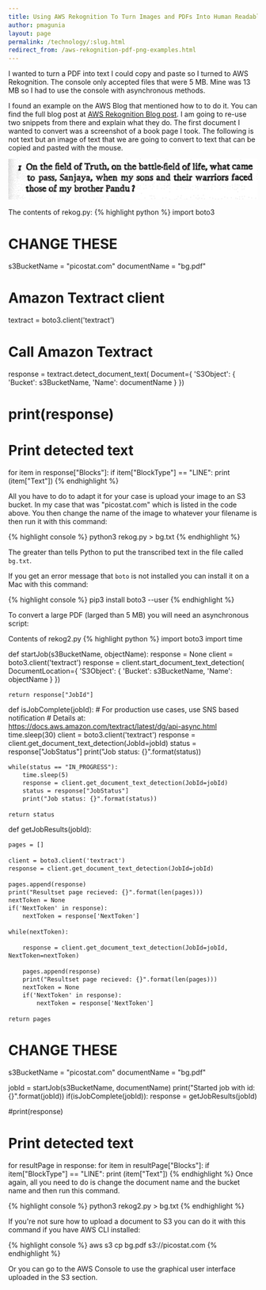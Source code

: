```yaml
---
title: Using AWS Rekognition To Turn Images and PDFs Into Human Readable Text
author: pmagunia
layout: page
permalink: /technology/:slug.html
redirect_from: /aws-rekognition-pdf-png-examples.html
---
```


I wanted to turn a PDF into text I could copy and paste so I turned to AWS Rekognition. The console only accepted files that were 5 MB. Mine was 13 MB so I had to use the console with asynchronous methods.

I found an example on the AWS Blog that mentioned how to to do it. You can find the full blog post at <a href="https://aws.amazon.com/blogs/machine-learning/automatically-extract-text-and-structured-data-from-documents-with-amazon-textract">AWS Rekognition Blog post</a>. I am going to re-use two snippets from there and explain what they do. The first document I wanted to convert was a screenshot of a book page I took. The following is not text but an image of text that we are going to convert to text that can be copied and pasted with the mouse.

<img src="/assets/images/screenshot.png" alt="Bhagavad Gita text">


The contents of rekog.py:
{% highlight python %}
import boto3

# CHANGE THESE
s3BucketName = "picostat.com"
documentName = "bg.pdf"

# Amazon Textract client
textract = boto3.client('textract')

# Call Amazon Textract
response = textract.detect_document_text(
    Document={
        'S3Object': {
            'Bucket': s3BucketName,
            'Name': documentName
        }
    })

# print(response)

# Print detected text
for item in response["Blocks"]:
    if item["BlockType"] == "LINE":
        print (item["Text"])
{% endhighlight %}

All you have to do to adapt it for your case is upload your image to an S3 bucket. In my case that was "picostat.com" which is listed in the code above. You then change the name of the image to whatever your filename is then run it with this command:

{% highlight console %}
python3 rekog.py > bg.txt
{% endhighlight %}

The greater than tells Python to put the transcribed text in the file called `bg.txt`.

If you get an error message that `boto` is not installed you can install it on a Mac with this command:

{% highlight console %}
pip3 install boto3 --user
{% endhighlight %}

To convert a large PDF (larged than 5 MB) you will need an asynchronous script:

Contents of rekog2.py
{% highlight python %}
import boto3
import time

def startJob(s3BucketName, objectName):
    response = None
    client = boto3.client('textract')
    response = client.start_document_text_detection(
    DocumentLocation={
        'S3Object': {
            'Bucket': s3BucketName,
            'Name': objectName
        }
    })

    return response["JobId"]

def isJobComplete(jobId):
    # For production use cases, use SNS based notification
    # Details at: https://docs.aws.amazon.com/textract/latest/dg/api-async.html
    time.sleep(30)
    client = boto3.client('textract')
    response = client.get_document_text_detection(JobId=jobId)
    status = response["JobStatus"]
    print("Job status: {}".format(status))

    while(status == "IN_PROGRESS"):
        time.sleep(5)
        response = client.get_document_text_detection(JobId=jobId)
        status = response["JobStatus"]
        print("Job status: {}".format(status))

    return status

def getJobResults(jobId):

    pages = []

    client = boto3.client('textract')
    response = client.get_document_text_detection(JobId=jobId)

    pages.append(response)
    print("Resultset page recieved: {}".format(len(pages)))
    nextToken = None
    if('NextToken' in response):
        nextToken = response['NextToken']

    while(nextToken):

        response = client.get_document_text_detection(JobId=jobId, NextToken=nextToken)

        pages.append(response)
        print("Resultset page recieved: {}".format(len(pages)))
        nextToken = None
        if('NextToken' in response):
            nextToken = response['NextToken']

    return pages

# CHANGE THESE
s3BucketName = "picostat.com"
documentName = "bg.pdf"

jobId = startJob(s3BucketName, documentName)
print("Started job with id: {}".format(jobId))
if(isJobComplete(jobId)):
    response = getJobResults(jobId)

#print(response)

# Print detected text
for resultPage in response:
    for item in resultPage["Blocks"]:
        if item["BlockType"] == "LINE":
            print (item["Text"])
{% endhighlight %}
Once again, all you need to do is change the document name and the bucket name and then run this command.

{% highlight console %}
python3 rekog2.py > bg.txt
{% endhighlight %}

If you're not sure how to upload a document to S3 you can do it with this command if you have AWS CLI installed:

{% highlight console %}
aws s3 cp bg.pdf s3://picostat.com
{% endhighlight %}

Or you can go to the AWS Console to use the graphical user interface uploaded in the S3 section.
